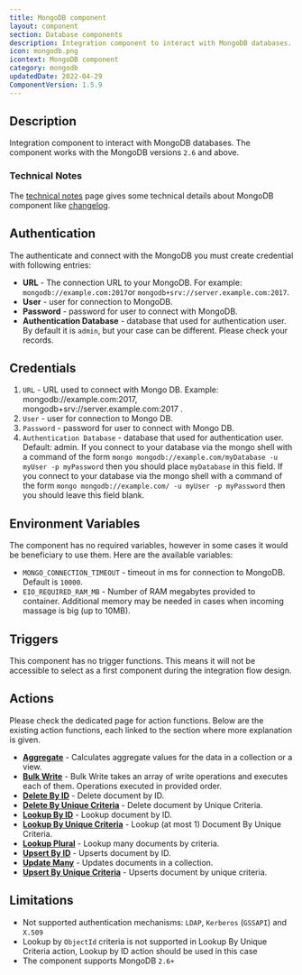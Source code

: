 ```yaml
---
title: MongoDB component
layout: component
section: Database components
description: Integration component to interact with MongoDB databases.
icon: mongodb.png
icontext: MongoDB component
category: mongodb
updatedDate: 2022-04-29
ComponentVersion: 1.5.9
---
```


## Description

Integration component to interact with MongoDB databases. The component works with
the MongoDB versions `2.6` and above.

### Technical Notes

The [technical notes](technical-notes) page gives some technical details about MongoDB component like [changelog](/components/mongodb/technical-notes#changelog).

## Authentication

The authenticate and connect with the MongoDB you must create credential with
following entries:

*   **URL** - The connection URL to your MongoDB. For example: `mongodb://example.com:2017`or `mongodb+srv://server.example.com:2017`.
*   **User** - user for connection to MongoDB.
*   **Password** - password for user to connect with MongoDB.
*   **Authentication Database** - database that used for authentication user. By default it is `admin`, but your case can be different. Please check your records.

## Credentials

1. `URL` - URL used to connect with Mongo DB.
Example: mongodb://example.com:2017, mongodb+srv://server.example.com:2017 .
2. `User` - user for connection to Mongo DB.
3. `Password` - password for user to connect with Mongo DB.
4. `Authentication Database` - database that used for authentication user. Default: admin. If you connect to your database via the mongo shell with a command of the form `mongo mongodb://example.com/myDatabase -u myUser -p myPassword` then you should place `myDatabase` in this field.  If you connect to your database via the mongo shell with a command of the form  `mongo mongodb://example.com/ -u myUser -p myPassword` then you should leave this field blank.

## Environment Variables

The component has no required variables, however in some cases it would be beneficiary
to use them. Here are the available variables:

*   `MONGO_CONNECTION_TIMEOUT` - timeout in ms for connection to MongoDB. Default is `10000`.
*   `EIO_REQUIRED_RAM_MB` - Number of RAM megabytes provided to container. Additional memory may be needed in cases when incoming massage is big (up to 10MB).

## Triggers

This component has no trigger functions. This means it will not be accessible to
select as a first component during the integration flow design.

## Actions

Please check the dedicated page for action functions. Below are the existing
action functions, each linked to the section where more explanation is given.

*   **[Aggregate](actions#aggregate)** - Calculates aggregate values for the data in a collection or a view.
*   **[Bulk Write](actions#bulk-write)** - Bulk Write takes an array of write operations and executes each of them. Operations executed in provided order.
*   **[Delete By ID](actions#delete-by-id)** - Delete document by ID.
*   **[Delete By Unique Criteria](actions#delete-by-unique-criteria)** - Delete document by Unique Criteria.
*   **[Lookup By ID](actions#lookup-by-id)** -  Lookup document by ID.
*   **[Lookup By Unique Criteria](actions#lookup-by-unique-criteria)** - Lookup (at most 1) Document By Unique Criteria.
*   **[Lookup Plural](actions#lookup-plural)** - Lookup many documents by criteria.
*   **[Upsert By ID](actions#upsert-by-id)** - Upserts document by ID.
*   **[Update Many](actions#update-many)** - Updates documents in a collection.
*   **[Upsert By Unique Criteria](actions#upsert-by-unique-criteria)** - Upserts document by unique criteria.

## Limitations

*   Not supported authentication mechanisms: `LDAP`, `Kerberos` (`GSSAPI`) and `X.509`
*   Lookup by `ObjectId` criteria is not supported in Lookup By Unique Criteria action, Lookup by ID action should be used in this case
*   The component supports MongoDB `2.6+`
